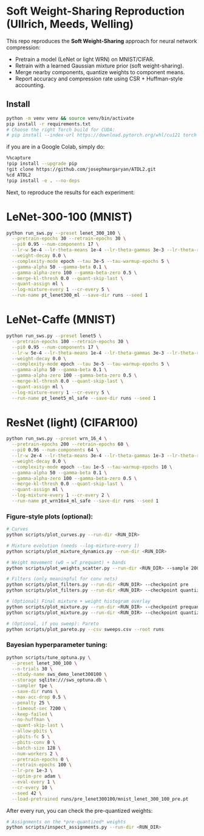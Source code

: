 # Soft Weight-Sharing Reproduction (Ullrich, Meeds, Welling)

This repo reproduces the **Soft Weight-Sharing** approach for neural network compression:
- Pretrain a model (LeNet or light WRN) on MNIST/CIFAR.
- Retrain with a learned Gaussian mixture prior (soft weight-sharing).
- Merge nearby components, quantize weights to component means.
- Report accuracy and compression rate using CSR + Huffman-style accounting.

## Install
```bash
python -m venv venv && source venv/bin/activate
pip install -r requirements.txt
# Choose the right Torch build for CUDA:
# pip install --index-url https://download.pytorch.org/whl/cu121 torch torchvision
```
if you are in a Google Colab, simply do:
```bash
%%capture
!pip install --upgrade pip
!git clone https://github.com/josephmargaryan/ATDL2.git
%cd ATDL2
!pip install -e . --no-deps
```

Next, to reproduce the results for each experiment:
# LeNet-300-100 (MNIST)
```bash
python run_sws.py --preset lenet_300_100 \
  --pretrain-epochs 30 --retrain-epochs 30 \
  --pi0 0.95 --num-components 17 \
  --lr-w 5e-4 --lr-theta-means 1e-4 --lr-theta-gammas 3e-3 --lr-theta-rhos 3e-3 \
  --weight-decay 0.0 \
  --complexity-mode epoch --tau 3e-5 --tau-warmup-epochs 5 \
  --gamma-alpha 50 --gamma-beta 0.1 \
  --gamma-alpha-zero 100 --gamma-beta-zero 0.5 \
  --merge-kl-thresh 0.0 --quant-skip-last \
  --quant-assign ml \
  --log-mixture-every 1 --cr-every 5 \
  --run-name pt_lenet300_ml --save-dir runs --seed 1

```
# LeNet-Caffe (MNIST)
```bash
python run_sws.py --preset lenet5 \
  --pretrain-epochs 100 --retrain-epochs 30 \
  --pi0 0.95 --num-components 17 \
  --lr-w 5e-4 --lr-theta-means 1e-4 --lr-theta-gammas 3e-3 --lr-theta-rhos 3e-3 \
  --weight-decay 0.0 \
  --complexity-mode epoch --tau 3e-5 --tau-warmup-epochs 5 \
  --gamma-alpha 50 --gamma-beta 0.1 \
  --gamma-alpha-zero 100 --gamma-beta-zero 0.5 \
  --merge-kl-thresh 0.0 --quant-skip-last \
  --quant-assign ml \
  --log-mixture-every 1 --cr-every 5 \
  --run-name pt_lenet5_ml_safe --save-dir runs --seed 1
```
# ResNet (light) (CIFAR100)
```bash
python run_sws.py --preset wrn_16_4 \
  --pretrain-epochs 200 --retrain-epochs 60 \
  --pi0 0.96 --num-components 64 \
  --lr-w 2e-4 --lr-theta-means 3e-4 --lr-theta-gammas 1e-3 --lr-theta-rhos 1e-3 \
  --weight-decay 0.0 \
  --complexity-mode epoch --tau 1e-5 --tau-warmup-epochs 10 \
  --gamma-alpha 50 --gamma-beta 0.1 \
  --gamma-alpha-zero 100 --gamma-beta-zero 0.5 \
  --merge-kl-thresh 0.0 --quant-skip-last \
  --quant-assign ml \
  --log-mixture-every 1 --cr-every 2 \
  --run-name pt_wrn16x4_ml_safe --save-dir runs --seed 1
```

### Figure‑style plots (optional):
```bash
# Curves
python scripts/plot_curves.py --run-dir <RUN_DIR>

# Mixture evolution (needs --log-mixture-every 1)
python scripts/plot_mixture_dynamics.py --run-dir <RUN_DIR>

# Weight movement (w0 → wT prequant) + bands
python scripts/plot_weights_scatter.py --run-dir <RUN_DIR> --sample 20000

# Filters (only meaningful for conv nets)
python scripts/plot_filters.py --run-dir <RUN_DIR> --checkpoint pre
python scripts/plot_filters.py --run-dir <RUN_DIR> --checkpoint quantized

# (Optional) Final mixture + weight histogram overlay
python scripts/plot_mixture.py --run-dir <RUN_DIR> --checkpoint prequant
python scripts/plot_mixture.py --run-dir <RUN_DIR> --checkpoint quantized

# (Optional, if you sweep): Pareto
python scripts/plot_pareto.py --csv sweeps.csv --root runs

```

### Bayesian hyperparameter tuning:
```bash
python scripts/tune_optuna.py \
  --preset lenet_300_100 \
  --n-trials 30 \
  --study-name sws_demo_lenet300100 \
  --storage sqlite:///sws_optuna.db \
  --sampler tpe \
  --save-dir runs \
  --max-acc-drop 0.5 \
  --penalty 25 \
  --timeout-sec 7200 \
  --keep-failed \
  --no-huffman \
  --quant-skip-last \
  --allow-pbits \
  --pbits-fc 5 \
  --pbits-conv 8 \
  --batch-size 128 \
  --num-workers 2 \
  --pretrain-epochs 0 \
  --retrain-epochs 100 \
  --lr-pre 1e-3 \
  --optim-pre adam \
  --eval-every 1 \
  --cr-every 10 \
  --seed 42 \
  --load-pretrained runs/pre_lenet300100/mnist_lenet_300_100_pre.pt
```


After every run, you can check the pre-quantized weights:
```bash
# Assignments on the *pre-quantized* weights
python scripts/inspect_assignments.py --run-dir <RUN_DIR>
```

